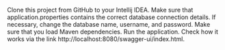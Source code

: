 Clone this project from GitHub to your Intellij IDEA.
Make sure that application.properties contains the correct database connection details. If necessary, change the database name, username, and password.
Make sure that you load Maven dependencies.
Run the application.
Check how it works via the link http://localhost:8080/swagger-ui/index.html.
